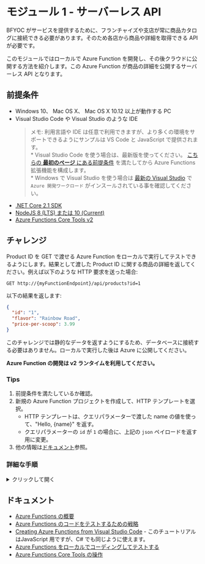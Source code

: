 # モジュール 1 - サーバーレス API

BFYOC がサービスを提供するために、フランチャイズや支店が常に商品カタログに接続できる必要があります。そのため各店から商品や詳細を取得できる API が必要です。

このモジュールではローカルで Azure Function を開発し、その後クラウドに公開する方法を紹介します。この Azure Function が商品の詳細を公開するサーバーレス API となります。

## 前提条件

* Windows 10、 Mac OS X、 Mac OS X 10.12 以上が動作する PC
* Visual Studio Code や Visual Studio のような IDE
    > メモ: 利用言語や IDE は任意で利用できますが、より多くの環境をサポートできるようにサンプルは VS Code と JavaScript で提供されます。  
      * Visual Studio Code を使う場合は、最新版を使ってください。 <a href="https://code.visualstudio.com/tutorials/functions-extension/getting-started" target="_blank">こちらの **最初のページ** にある前提条件</a> を満たしてから Azure Functions 拡張機能を構成します。  
      * Windows で Visual Studio を使う場合は <a href="https://www.visualstudio.com/vs/" target="_blank">最新の Visual Studio</a> で `Azure 開発ワークロード` がインスールされている事を確認してください。  
* [.NET Core 2.1 SDK](https://www.microsoft.com/net/download)
* [NodeJS 8 (LTS) または 10 (Current)](https://nodejs.org/en/download/)
* [Azure Functions Core Tools v2](https://github.com/Azure/azure-functions-core-tools#installing)  

## チャレンジ

Product ID を GET で渡せる Azure Function をローカルで実行してテストできるようにします。結果として渡した Product ID に関する商品の詳細を返してください。例えば以下のような HTTP 要求を送った場合:

```
GET http://{myFunctionEndpoint}/api/products?id=1
```

以下の結果を返します:

```json
{
  "id": "1",
  "flavor": "Rainbow Road",
  "price-per-scoop": 3.99
}
```

このチャレンジでは静的なデータを返すようにするため、データベースに接続する必要はありません。ローカルで実行した後は Azure に公開してください。

**Azure Function の開発は v2 ランタイムを利用してください。**

### Tips

1. 前提条件を満たしているか確認。  
1. 新規の Azure Function プロジェクトを作成して、HTTP テンプレートを選択。
    * HTTP テンプレートは、クエリパラメーターで渡した name の値を使って、"Hello, {name}" を返す。
    * クエリパラメーターの `id` が `1` の場合に、上記の `json` ペイロードを返す用に変更。
1. 他の情報は[ドキュメント](#ドキュメント)参照。

### 詳細な手順

<details><summary>クリックして開く</summary><p>

1. Visual Studio Code を開く。
1. 左のナビゲーションにある Extensions アイコンをクリックして、 **Azure Functions** 拡張がインストールされているか確認。
1. 左のナビゲーションにある **Azure** アイコンをクリック。
1. **Functions** を展開して、Azure にサインインしていることを確認。
1. フォルダアイコンをクリックして新しいプロジェクトを作成。アプリを作成する場所を聞かれるので任意のフォルダを選択。
1. ランタイムを聞かれた場合は、"beta" または "~2" を選択。言語は "JavaScript" を選択。
1. **HTTP Trigger** をトリガーとして選択。名前は "products" とする。
1. 承認レベルは **Anonymous** を選択。**Function** を選択した場合は公開後にキーをヘッダーかクエリパラメーターに渡す必要がある。
1. **Open in new window** を選択。
1. 以下のようなテンプレートを含むプロジェクトが作成される:

    ```javascript
    module.exports = async function (context, req) {
        context.log('JavaScript HTTP trigger function processed a request.');
    
        if (req.query.name || (req.body && req.body.name)) {
            context.res = {
                // status: 200, /* Defaults to 200 */
                body: "Hello " + (req.query.name || req.body.name)
            };
        }
        else {
            context.res = {
                status: 400,
                body: "Please pass a name on the query string or in the request body"
            };
        }
    };
    ```

    >重要: `async` キーワードが無いなどテンプレートが異なる場合、~1 ランタイムを選択した可能性があるので、ツールを最新にしてからプロジェクトを再作成

1. コードを以下のように変更して、意図した結果を返す:

    ```javascript
    module.exports = async function (context, req) {
        context.log('JavaScript HTTP trigger function processed a request.');
    
        if (req.query.id) {
            if (req.query.id == "1") {
                context.res = {
                    status: 200,
                    body: {
                        id: "1",
                        flavor: "Rainbow Road",
                        "price-per-scoop": 3.99
                    }
                }
            }
        }
        else {
            context.res = {
                status: 400,
                body: "Please pass in an id query parameter"
            }
        }
    };
    ```

    尚、`index.js` ファイルと同じ階層に `function.json` ファイルがあり、ここに利用するトリガーやバインドの情報が設定されるため HTTPTrigger があるか開いて確認。

1. 上部メニューの **デバッグ** より **デバッグの開始** をクリック。

    ターミナルウィンドウで Azure Functions のランタイムが実行される様子を確認。コードが正しい場合、`http://localhost:7071/api/products` という API のアドレスが表示される。

1. ランタイムが起動している状態で、表示されたアドレスをクリック。クエリにid を付与して実行。例えば `http://localhost:7071/api/products?id=1` というクエリにして実行した場合以下の結果が返ることを確認:

    ```json
    {
        "id": "1",
        "flavor": "Rainbow Road",
        "price-per-scoop": 3.99
    }
    ```

1. 動作を確認したらデバッグを停止。
1. 最後に Azure に開発したアプリを公開。左側の Azure Function のメニューより、上矢印をクリックしてアプリケーションを発行。**Create New Function App** を選択して *グローバルで*ユニークな名前を指定。任意のリージョンを選択し、公開。    
1. 右下にアプリ公開のインジケーターが表示される。公開が完了したら Azure ポータルから作成した**関数アプリ**を確認。公開した関数を開き、products 関数から **関数の URL の取得** リンクをクリックして URL をコピー。ブラウザを使ってテスト。(id パラメーターを忘れず渡す)

Congratulations! これで開発した API をクラウドに公開できました。

</p></details>

## ドキュメント

* <a href="https://docs.microsoft.com/ja-jp/azure/azure-functions/functions-overview" target="_blank">Azure Functions の概要</a>
* <a href="https://docs.microsoft.com/ja-jp/azure/azure-functions/functions-test-a-function" target="_blank">Azure Functions のコードをテストするための戦略</a>
* <a href="https://code.visualstudio.com/tutorials/functions-extension/getting-started" target="_blank">Creating Azure Functions from Visual Studio Code</a> - このチュートリアルはJavaScript 用ですが、C# でも同じように使えます。
* <a href="https://docs.microsoft.com/ja-jp/azure/azure-functions/functions-develop-local" target="_blank">Azure Functions をローカルでコーディングしてテストする</a>
* <a href="https://docs.microsoft.com/ja-jp/azure/azure-functions/functions-run-local" target="_blank">Azure Functions Core Tools の操作</a>